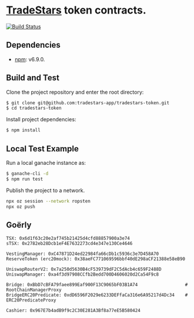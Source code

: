 # [TradeStars](https://tradestars.app) token contracts.

[![Build Status](https://travis-ci.com/tradestars-app/tradestars-token.svg?branch=master)](https://travis-ci.com/tradestars-app/tradestars-token)

## Dependencies
- [npm](https://www.npmjs.com/): v6.9.0.

## Build and Test
Clone the project repository and enter the root directory:

```bash
$ git clone git@github.com:tradestars-app/tradestars-token.git
$ cd tradestars-token
```

Install project dependencies:

```bash
$ npm install
```

## Local Test Example

Run a local ganache instance as:

```bash
$ ganache-cli -d
$ npm run test
```

Publish the project to a network.

```bash
npx oz session --network ropsten
npx oz push
```


## Goërly
```
TSX: 0x6d1f63c20e2af745b21425d4cfd88857900a3e74
sTSX: 0x2782eb28Dcb1eF4E7632273cd4e347e130Ce4646

VestingManager: 0xC47871D24ed22984fa66cDb1c5936c3e7D458A70
ReserveToken (erc20mock): 0x38aeFC771069596bbf40dE298aCF21388e58eB90

UniswapRouterV2: 0x7a250d5630B4cF539739dF2C5dAcb4c659F2488D
UniswapManager: 0xa4f3d97908CCfb2Bedd700D4606020d2Ca54F9c8

Bridge: 0xBbD7cBFA79faee899Eaf900F13C9065bF03B1A74                  # RootChainManagerProxy
BridgeERC20Predicate: 0xdD6596F2029e6233DEFfaCa316e6A95217d4Dc34    # ERC20PredicateProxy

Cashier: 0x967E7b4adB9f9c2C30E281A3Bf8a77eE5B580424
```
